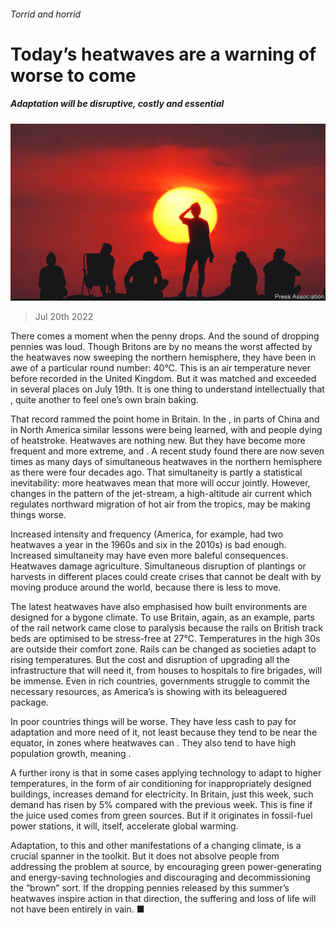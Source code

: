 ###### Torrid and horrid

# Today’s heatwaves are a warning of worse to come 

##### Adaptation will be disruptive, costly and essential 

![image](images/20220723_LDP002.jpg) 

> Jul 20th 2022 

There comes a moment when the penny drops. And  the sound of dropping pennies was loud. Though Britons are by no means the worst affected by the heatwaves now sweeping the northern hemisphere, they have been in awe of a particular round number: 40°C. This is an air temperature never before recorded in the United Kingdom. But it was matched and exceeded in several places on July 19th. It is one thing to understand intellectually that , quite another to feel one’s own brain baking.

That record rammed the point home in Britain. In the , in parts of China and in North America similar lessons were being learned, with  and people dying of heatstroke. Heatwaves are nothing new. But they have become more frequent and more extreme, and . A recent study found there are now seven times as many days of simultaneous heatwaves in the northern hemisphere as there were four decades ago. That simultaneity is partly a statistical inevitability: more heatwaves mean that more will occur jointly. However, changes in the pattern of the jet-stream, a high-altitude air current which regulates northward migration of hot air from the tropics, may be making things worse.

Increased intensity and frequency (America, for example, had two heatwaves a year in the 1960s and six in the 2010s) is bad enough. Increased simultaneity may have even more baleful consequences. Heatwaves damage agriculture. Simultaneous disruption of plantings or harvests in different places could create crises that cannot be dealt with by moving produce around the world, because there is less to move.

The latest heatwaves have also emphasised how built environments are designed for a bygone climate. To use Britain, again, as an example, parts of the rail network came close to paralysis because the rails on British track beds are optimised to be stress-free at 27°C. Temperatures in the high 30s are outside their comfort zone. Rails can be changed as societies adapt to rising temperatures. But the cost and disruption of upgrading all the infrastructure that will need it, from houses to hospitals to fire brigades, will be immense. Even in rich countries, governments struggle to commit the necessary resources, as America’s is showing with its beleaguered  package.

In poor countries things will be worse. They have less cash to pay for adaptation and more need of it, not least because they tend to be near the equator, in zones where heatwaves can . They also tend to have high population growth, meaning .

A further irony is that in some cases applying technology to adapt to higher temperatures, in the form of air conditioning for inappropriately designed buildings, increases demand for electricity. In Britain, just this week, such demand has risen by 5% compared with the previous week. This is fine if the juice used comes from green sources. But if it originates in fossil-fuel power stations, it will, itself, accelerate global warming.

Adaptation, to this and other manifestations of a changing climate, is a crucial spanner in the toolkit. But it does not absolve people from addressing the problem at source, by encouraging green power-generating and energy-saving technologies and discouraging and decommissioning the “brown” sort. If the dropping pennies released by this summer’s heatwaves inspire action in that direction, the suffering and loss of life will not have been entirely in vain. ■


